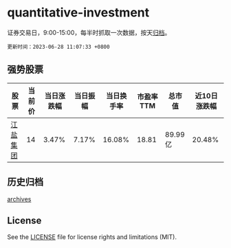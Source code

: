 # quantitative-investment

证券交易日，9:00-15:00，每半时抓取一次数据，按天[归档](archives)。

`更新时间：2023-06-28 11:07:33 +0800`

## 强势股票

|股票|当前价|当日涨跌幅|当日振幅|当日换手率|市盈率TTM|总市值|近10日涨跌幅|
|----|----|----|----|----|----|----|----|
|[江盐集团](https://xueqiu.com/S/SH601065)|14|3.47%|7.17%|16.08%|18.81|89.99亿|20.48%|

## 历史归档

[archives](archives)

## License

See the [LICENSE](LICENSE) file for license rights and limitations (MIT).